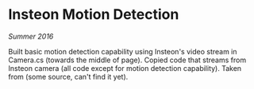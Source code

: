 # Insteon Motion Detection
_Summer 2016_

Built basic motion detection capability using Insteon's video stream in Camera.cs (towards the middle of page).
Copied code that streams from Insteon camera (all code except for motion detection capability). Taken from (some source, can't find it yet).